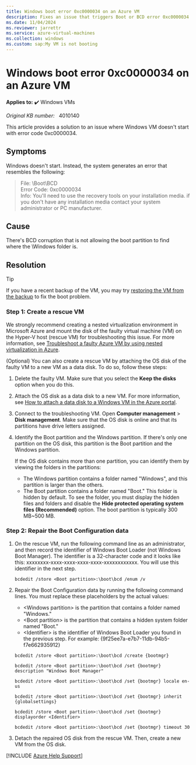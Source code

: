```yaml
---
title: Windows boot error 0xc0000034 on an Azure VM
description: Fixes an issue that triggers Boot or BCD error 0xc0000034 when you try to start Windows on an Azure virtual machine (VM).
ms.date: 11/04/2024
ms.reviewer: jarrettr
ms.service: azure-virtual-machines
ms.collection: windows
ms.custom: sap:My VM is not booting
---
```

# Windows boot error 0xc0000034 on an Azure VM

**Applies to:** :heavy_check_mark: Windows VMs

_Original KB number:_ &nbsp; 4010140

This article provides a solution to an issue where Windows VM doesn't start with error code 0xc0000034.

## Symptoms

Windows doesn't start. Instead, the system generates an error that resembles the following:

> File: \Boot\BCD  
Error Code: 0xc0000034  
Info: You'll need to use the recovery tools on your installation media. if you don't have any installation media contact your system administrator or PC manufacturer.

## Cause

There's BCD corruption that is not allowing the boot partition to find where the \Windows folder is.

## Resolution

> [!TIP]
> If you have a recent backup of the VM, you may try [restoring the VM from the backup](/azure/backup/backup-azure-arm-restore-vms) to fix the boot problem.

### Step 1: Create a rescue VM

We strongly recommend creating a nested virtualization environment in Microsoft Azure and mount the disk of the faulty virtual machine (VM) on the Hyper-V host (rescue VM) for troubleshooting this issue. For more information, see [Troubleshoot a faulty Azure VM by using nested virtualization in Azure](troubleshoot-vm-by-use-nested-virtualization.md).

(Optional) You can also create a rescue VM by attaching the OS disk of the faulty VM to a new VM as a data disk. To do so, follow these steps:

1. Delete the faulty VM. Make sure that you select the **Keep the disks** option when you do this.
2. Attach the OS disk as a data disk to a new VM. For more information, see [How to attach a data disk to a Windows VM in the Azure portal](/azure/virtual-machines/windows/attach-managed-disk-portal).
3. Connect to the troubleshooting VM. Open **Computer management** > **Disk management**. Make sure that the OS disk is online and that its partitions have drive letters assigned.
4. Identify the Boot partition and the Windows partition. If there's only one partition on the OS disk, this partition is the Boot partition and the Windows partition.

    If the OS disk contains more than one partition, you can identify them by viewing the folders in the partitions:  

    - The Windows partition contains a folder named "Windows", and this partition is larger than the others.  
    - The Boot partition contains a folder named "Boot." This folder is hidden by default. To see the folder, you must display the hidden files and folders and disable the **Hide protected operating system files (Recommended)** option. The boot partition is typically 300 MB~500 MB.  

### Step 2: Repair the Boot Configuration data

1. On the rescue VM, run the following command line as an administrator, and then record the identifier of Windows Boot Loader (not Windows Boot Manager). The identifier is a 32-character code and it looks like this: xxxxxxxx-xxxx-xxxx-xxxx-xxxx-xxxxxxxxxxxx. You will use this identifier in the next step.  

    ```console
    bcdedit /store <Boot partition>:\boot\bcd /enum /v
    ```

2. Repair the Boot Configuration data by running the following command lines. You must replace these placeholders by the actual values:

    - \<Windows partition> is the partition that contains a folder named "Windows."
    - \<Boot partition> is the partition that contains a hidden system folder named "Boot."
    - \<Identifier> is the identifier of Windows Boot Loader you found in the previous step. For example: {9f25ee7a-e7b7-11db-94b5-f7e662935912}

    ```console
    bcdedit /store <Boot partition>:\boot\bcd /create {bootmgr}

    bcdedit /store <Boot partition>:\boot\bcd /set {bootmgr} description "Windows Boot Manager"

    bcdedit /store <Boot partition>:\boot\bcd /set {bootmgr} locale en-us

    bcdedit /store <Boot partition>:\boot\bcd /set {bootmgr} inherit {globalsettings}

    bcdedit /store <Boot partition>:\boot\bcd /set {bootmgr} displayorder <Identifier>

    bcdedit /store <Boot partition>:\boot\bcd /set {bootmgr} timeout 30
    ```

3. Detach the repaired OS disk from the rescue VM. Then, create a new VM from the OS disk.

[!INCLUDE [Azure Help Support](../../../includes/azure-help-support.md)]
